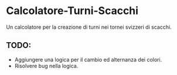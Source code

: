 # Calcolatore-Turni-Scacchi
Un calcolatore per la creazione di turni nei tornei svizzeri di scacchi.

## TODO:
- Aggiungere una logica per il cambio ed alternanza dei colori.
- Risolvere bug nella logica.


